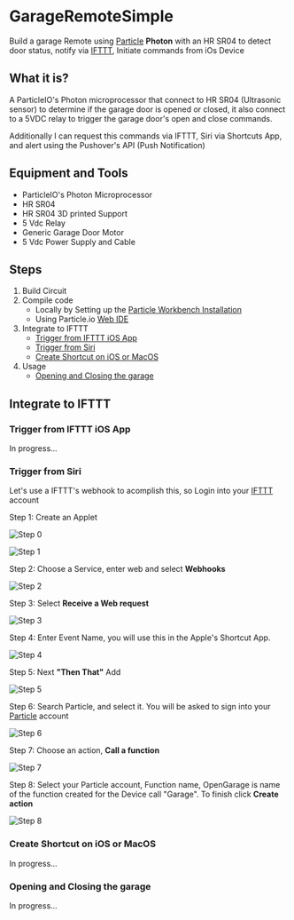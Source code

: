 # GarageRemoteSimple

Build a garage Remote using [Particle](https://www.particle.io/) **Photon** with an HR SR04 to detect door status, notify via [IFTTT](https://ifttt.com/explore), Initiate commands from iOs Device

## What it is?

A ParticleIO's Photon microprocessor that connect to HR SR04 (Ultrasonic sensor) to determine if the garage door is opened or closed, it also connect to a 5VDC relay to trigger the garage door's open and close commands.

Additionally I can request this commands via IFTTT, Siri via Shortcuts App, and alert using the Pushover's API (Push Notification)

## Equipment and Tools

- ParticleIO's Photon Microprocessor
- HR SR04
- HR SR04 3D printed Support
- 5 Vdc Relay
- Generic Garage Door Motor
- 5 Vdc Power Supply and Cable

## Steps

 1. Build Circuit
 2. Compile code
    - Locally by Setting up the [Particle Workbench Installation](/WorkbenchSetup.md)
    - Using Particle.io [Web IDE](https://login.particle.io/login?redirect=https://build.particle.io/build)
 3. Integrate to IFTTT
    - [Trigger from IFTTT iOS App](#Trigger-from-IFTTT-iOS-App)
    - [Trigger from Siri](#Trigger-from-Siri)
    - [Create Shortcut on iOS or MacOS](#Create-Shortcut-on-iOS-or-MacOS)
 4. Usage
    - [Opening and Closing the garage](#Opening-and-Closing-the-garage)


## Integrate to IFTTT

### Trigger from IFTTT iOS App

In progress...

### Trigger from Siri

Let's use a IFTTT's webhook to acomplish this, so Login into your [IFTTT](https://ifttt.com/explore) account

Step 1: Create an Applet

![Step 0](resources/IFTTT-WEBHOOK-00.png)

![Step 1](resources/IFTTT-WEBHOOK-01.png)

Step 2: Choose a Service, enter web and select **Webhooks**

![Step 2](resources/IFTTT-WEBHOOK-02.png)

Step 3: Select **Receive a Web request**

![Step 3](resources/IFTTT-WEBHOOK-03.png)

Step 4: Enter Event Name, you will use this in the Apple's Shortcut App.

![Step 4](resources/IFTTT-WEBHOOK-04.png)

Step 5: Next **"Then That"** Add

![Step 5](resources/IFTTT-WEBHOOK-05.png)

Step 6: Search Particle, and select it. You will be asked to sign into your [Particle](https://www.particle.io/) account

![Step 6](resources/IFTTT-WEBHOOK-06.png)

Step 7: Choose an action, **Call a function**

![Step 7](resources/IFTTT-WEBHOOK-07.png)

Step 8: Select your Particle account, Function name, OpenGarage is name of the function created for the Device call "Garage". To finish click **Create action**

![Step 8](resources/IFTTT-WEBHOOK-08.png)

### Create Shortcut on iOS or MacOS

In progress...

### Opening and Closing the garage

In progress...